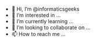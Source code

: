 - 👋 Hi, I’m @informaticsgeeks
- 👀 I’m interested in ...
- 🌱 I’m currently learning ...
- 💞️ I’m looking to collaborate on ...
- 📫 How to reach me ...

<!---
informaticsgeeks/informaticsgeeks is a ✨ special ✨ repository because its `README.md` (this file) appears on your GitHub profile.
You can click the Preview link to take a look at your changes.
--->
